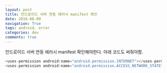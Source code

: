 ```yaml
---
layout: post
title: 안드로이드 서버 연동 에러시 manifest 확인
date: 2016-08-09
navigation: True
tags: android, error
categories: dev
comments: true
---
```



안드로이드 서버 연동 에러시 manifest 확인해야한다.
아래 코드도 써줘야함.

~~~ Java
<uses-permission android:name="android.permission.INTERNET"></uses-permission>
<uses-permission android:name="android.permission.ACCESS_NETWORK_STATE"></uses-permission>
~~~
